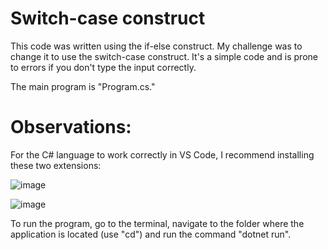 # Switch-case construct
This code was written using the if-else construct. My challenge was to change it to use the switch-case construct.
It's a simple code and is prone to errors if you don't type the input correctly.

The main program is "Program.cs."

# Observations:

For the C# language to work correctly in VS Code, I recommend installing these two extensions:

![image](https://github.com/LeRodrigues2005/Final-GPA-Program/assets/97632543/758761f5-ccac-48d9-aa29-5ab241f52d12)

![image](https://github.com/LeRodrigues2005/Final-GPA-Program/assets/97632543/7d461bfc-e6e1-4298-b973-2a06a942a020)

To run the program, go to the terminal, navigate to the folder where the application is located (use "cd") and run the command "dotnet run".
